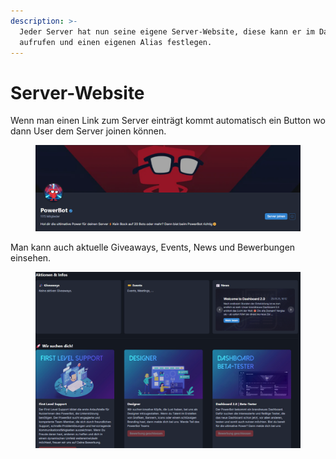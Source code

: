 ```yaml
---
description: >-
  Jeder Server hat nun seine eigene Server-Website, diese kann er im Dasbaord
  aufrufen und einen eigenen Alias festlegen.
---
```


# Server-Website

Wenn man einen Link zum Server einträgt kommt automatisch ein Button wo dann User dem Server joinen können.

<figure><img src="../.gitbook/assets/chrome_sgBT3KUVHI.png" alt=""><figcaption></figcaption></figure>

Man kann auch aktuelle Giveaways, Events, News und Bewerbungen einsehen.

<figure><img src="../.gitbook/assets/chrome_3m58RVhzAP.png" alt=""><figcaption></figcaption></figure>
